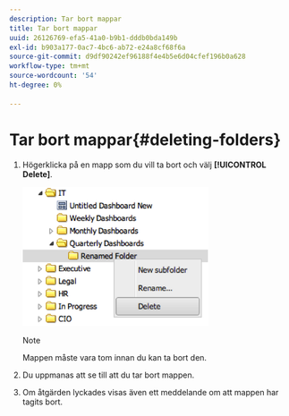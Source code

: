 ```yaml
---
description: Tar bort mappar
title: Tar bort mappar
uuid: 26126769-efa5-41a0-b9b1-dddb0bda149b
exl-id: b903a177-0ac7-4bc6-ab72-e24a8cf68f6a
source-git-commit: d9df90242ef96188f4e4b5e6d04cfef196b0a628
workflow-type: tm+mt
source-wordcount: '54'
ht-degree: 0%

---
```


# Tar bort mappar{#deleting-folders}

1. Högerklicka på en mapp som du vill ta bort och välj **[!UICONTROL Delete]**.

   ![](assets/delete_folder.png)

   >[!NOTE]
   >
   >Mappen måste vara tom innan du kan ta bort den.

1. Du uppmanas att se till att du tar bort mappen.
1. Om åtgärden lyckades visas även ett meddelande om att mappen har tagits bort.
